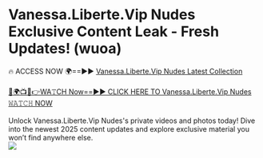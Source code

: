 # Vanessa.Liberte.Vip Nudes Exclusive Content Leak - Fresh Updates! (wuoa)

🔥 ACCESS NOW 🌍==►► <a href="https://tinyurl.com/yc657z5k" rel="nofollow">Vanessa.Liberte.Vip Nudes Latest Collection</a>
<br><br>
[🔴🌍📺📱👉WA𝚃CH Now==►► CLICK HERE TO Vanessa.Liberte.Vip Nudes 𝚆𝙰𝚃𝙲𝙷 NOW](https://tinyurl.com/yc657z5k)
<br><br>
Unlock Vanessa.Liberte.Vip Nudes's private videos and photos today! Dive into the newest 2025 content updates and explore exclusive material you won’t find anywhere else.
<br>
<a href="https://tinyurl.com/yc657z5k" rel="nofollow" data-target="animated-image.originalLink"><img src="https://camo.githubusercontent.com/8a4f000d20f83aca3bf7ec5f350d767afa0574a8a352519fd8cfa583a6f93a33/68747470733a2f2f692e696d6775722e636f6d2f644a486b345a712e676966" data-canonical-src="https://i.imgur.com/dJHk4Zq.gif" style="max-width: 100%; display: inline-block;" data-target="animated-image.originalImage"></a>
<br>
